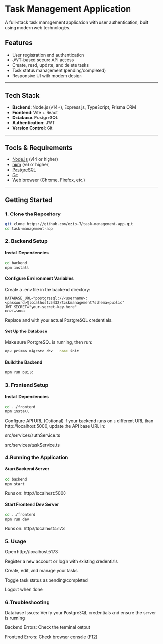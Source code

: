 # Task Management Application

A full-stack task management application with user authentication, built using modern web technologies.

## Features

- User registration and authentication
- JWT-based secure API access
- Create, read, update, and delete tasks
- Task status management (pending/completed)
- Responsive UI with modern design

---

## Tech Stack

- **Backend**: Node.js (v14+), Express.js, TypeScript, Prisma ORM
- **Frontend**: Vite + React
- **Database**: PostgreSQL
- **Authentication**: JWT
- **Version Control**: Git

---

## Tools & Requirements

- [Node.js](https://nodejs.org/) (v14 or higher)
- [npm](https://www.npmjs.com/) (v6 or higher)
- [PostgreSQL](https://www.postgresql.org/)
- [Git](https://git-scm.com/)
- Web browser (Chrome, Firefox, etc.)

---

## Getting Started

### 1. Clone the Repository

```bash
git clone https://github.com/ezio-7/task-management-app.git
cd task-management-app
```
### 2. Backend Setup

#### Install Dependencies

```bash
cd backend
npm install
```

#### Configure Environment Variables

Create a .env file in the backend directory:

```env
DATABASE_URL="postgresql://<username>:<password>@localhost:5432/taskmanagement?schema=public"
JWT_SECRET="your-secret-key-here"
PORT=5000
```

Replace <username> and <password> with your actual PostgreSQL credentials.

#### Set Up the Database

Make sure PostgreSQL is running, then run:

```bash
npx prisma migrate dev --name init
```

#### Build the Backend
```bash
npm run build
```

### 3. Frontend Setup

#### Install Dependencies

```bash
cd ../frontend
npm install
```

Configure API URL (Optional)
If your backend runs on a different URL than http://localhost:5000, update the API base URL in:

src/services/authService.ts

src/services/taskService.ts


### 4.Running the Application

#### Start Backend Server

```bash
cd backend
npm start
```

Runs on: http://localhost:5000

#### Start Frontend Dev Server

```bash
cd ../frontend
npm run dev
```

Runs on: http://localhost:5173


### 5. Usage

Open http://localhost:5173

Register a new account or login with existing credentials

Create, edit, and manage your tasks

Toggle task status as pending/completed

Logout when done

### 6.Troubleshooting
Database Issues: Verify your PostgreSQL credentials and ensure the server is running

Backend Errors: Check the terminal output

Frontend Errors: Check browser console (F12)

